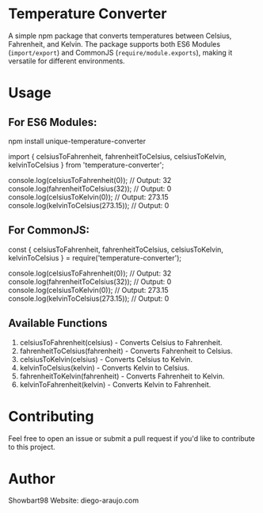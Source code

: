 # Temperature Converter

A simple npm package that converts temperatures between Celsius, Fahrenheit, and Kelvin. The package supports both ES6 Modules (`import/export`) and CommonJS (`require/module.exports`), making it versatile for different environments.

# Usage

## For ES6 Modules:

npm install unique-temperature-converter

import { celsiusToFahrenheit, fahrenheitToCelsius, celsiusToKelvin, kelvinToCelsius } from 'temperature-converter';

console.log(celsiusToFahrenheit(0)); // Output: 32
console.log(fahrenheitToCelsius(32)); // Output: 0
console.log(celsiusToKelvin(0)); // Output: 273.15
console.log(kelvinToCelsius(273.15)); // Output: 0

## For CommonJS:

const { celsiusToFahrenheit, fahrenheitToCelsius, celsiusToKelvin, kelvinToCelsius } = require('temperature-converter');

console.log(celsiusToFahrenheit(0)); // Output: 32
console.log(fahrenheitToCelsius(32)); // Output: 0
console.log(celsiusToKelvin(0)); // Output: 273.15
console.log(kelvinToCelsius(273.15)); // Output: 0

## Available Functions

1. celsiusToFahrenheit(celsius) - Converts Celsius to Fahrenheit.
2. fahrenheitToCelsius(fahrenheit) - Converts Fahrenheit to Celsius.
3. celsiusToKelvin(celsius) - Converts Celsius to Kelvin.
4. kelvinToCelsius(kelvin) - Converts Kelvin to Celsius.
5. fahrenheitToKelvin(fahrenheit) - Converts Fahrenheit to Kelvin.
6. kelvinToFahrenheit(kelvin) - Converts Kelvin to Fahrenheit.

# Contributing

Feel free to open an issue or submit a pull request if you'd like to contribute to this project.

# Author

Showbart98
Website: diego-araujo.com